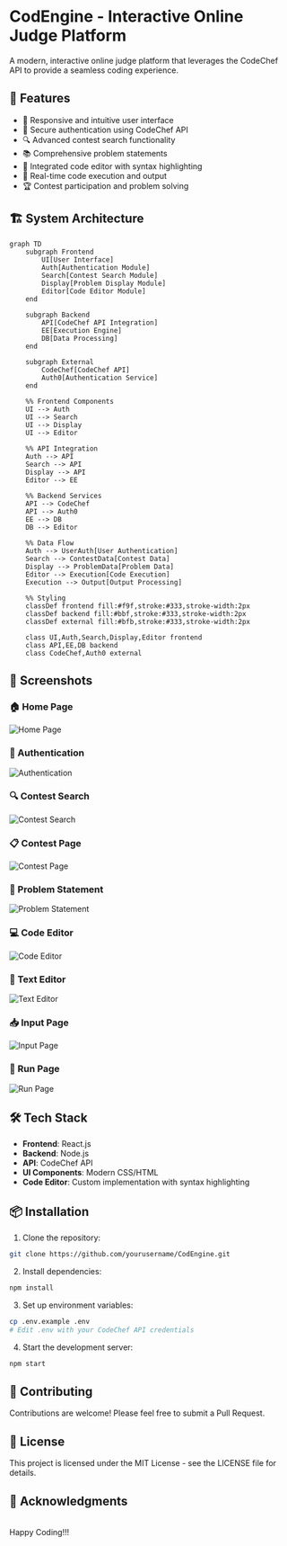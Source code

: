 # CodEngine - Interactive Online Judge Platform

A modern, interactive online judge platform that leverages the CodeChef API to provide a seamless coding experience.

## 🚀 Features

- 📱 Responsive and intuitive user interface
- 🔐 Secure authentication using CodeChef API
- 🔍 Advanced contest search functionality
- 📚 Comprehensive problem statements
- 📝 Integrated code editor with syntax highlighting
- 🔄 Real-time code execution and output
- 🏆 Contest participation and problem solving

## 🏗️ System Architecture

```mermaid
graph TD
    subgraph Frontend
        UI[User Interface]
        Auth[Authentication Module]
        Search[Contest Search Module]
        Display[Problem Display Module]
        Editor[Code Editor Module]
    end

    subgraph Backend
        API[CodeChef API Integration]
        EE[Execution Engine]
        DB[Data Processing]
    end

    subgraph External
        CodeChef[CodeChef API]
        Auth0[Authentication Service]
    end

    %% Frontend Components
    UI --> Auth
    UI --> Search
    UI --> Display
    UI --> Editor

    %% API Integration
    Auth --> API
    Search --> API
    Display --> API
    Editor --> EE

    %% Backend Services
    API --> CodeChef
    API --> Auth0
    EE --> DB
    DB --> Editor

    %% Data Flow
    Auth --> UserAuth[User Authentication]
    Search --> ContestData[Contest Data]
    Display --> ProblemData[Problem Data]
    Editor --> Execution[Code Execution]
    Execution --> Output[Output Processing]

    %% Styling
    classDef frontend fill:#f9f,stroke:#333,stroke-width:2px
    classDef backend fill:#bbf,stroke:#333,stroke-width:2px
    classDef external fill:#bfb,stroke:#333,stroke-width:2px
    
    class UI,Auth,Search,Display,Editor frontend
    class API,EE,DB backend
    class CodeChef,Auth0 external
```

## 📸 Screenshots

### 🏠 Home Page
![Home Page](Images/front-view.png)

### 🔐 Authentication
![Authentication](Images/Login-page.png)

### 🔍 Contest Search
![Contest Search](Images/Search-page.png)

### 📋 Contest Page
![Contest Page](Images/Contest-page.png)

### 📖 Problem Statement
![Problem Statement](Images/Problem-page.png)

### 💻 Code Editor
![Code Editor](Images/Code-page.png)

### 📝 Text Editor
![Text Editor](Images/Text-editor.png)

### 📥 Input Page
![Input Page](Images/Input-page.png)

### 🔄 Run Page
![Run Page](Images/Run-page.png)

## 🛠️ Tech Stack

- **Frontend**: React.js
- **Backend**: Node.js
- **API**: CodeChef API
- **UI Components**: Modern CSS/HTML
- **Code Editor**: Custom implementation with syntax highlighting

## 📦 Installation

1. Clone the repository:
```bash
git clone https://github.com/yourusername/CodEngine.git
```

2. Install dependencies:
```bash
npm install
```

3. Set up environment variables:
```bash
cp .env.example .env
# Edit .env with your CodeChef API credentials
```

4. Start the development server:
```bash
npm start
```

## 🤝 Contributing

Contributions are welcome! Please feel free to submit a Pull Request.

## 📝 License

This project is licensed under the MIT License - see the LICENSE file for details.

## 🙏 Acknowledgments

<br/>
Happy Coding!!!
